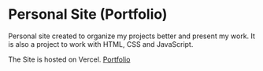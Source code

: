 # Personal Site (Portfolio)
Personal site created to organize my projects better and present my work.
It is also a project to work with HTML, CSS and JavaScript.

The Site is hosted on Vercel.
[Portfolio](https://eliel-silva.vercel.app/)
